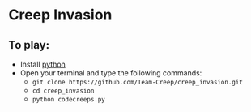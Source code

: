 # Creep Invasion

## To play: 
- Install [python](https://www.python.org/downloads/)
- Open your terminal and type the following commands: 
    - ```git clone https://github.com/Team-Creep/creep_invasion.git```
    - ```cd creep_invasion```
    - ```python codecreeps.py```

